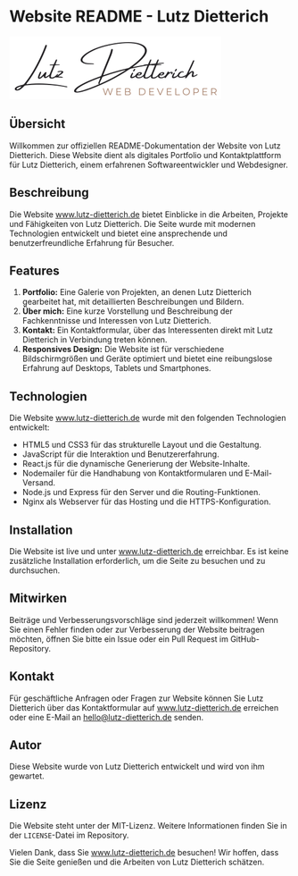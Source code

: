 # Website README - Lutz Dietterich

![Lutz Dietterich Logo](public/img/logo_large.png)

## Übersicht

Willkommen zur offiziellen README-Dokumentation der Website von Lutz Dietterich. Diese Website dient als digitales Portfolio und Kontaktplattform für Lutz Dietterich, einem erfahrenen Softwareentwickler und Webdesigner.

## Beschreibung

Die Website www.lutz-dietterich.de bietet Einblicke in die Arbeiten, Projekte und Fähigkeiten von Lutz Dietterich. Die Seite wurde mit modernen Technologien entwickelt und bietet eine ansprechende und benutzerfreundliche Erfahrung für Besucher.

## Features

1. **Portfolio:** Eine Galerie von Projekten, an denen Lutz Dietterich gearbeitet hat, mit detaillierten Beschreibungen und Bildern.
2. **Über mich:** Eine kurze Vorstellung und Beschreibung der Fachkenntnisse und Interessen von Lutz Dietterich.
3. **Kontakt:** Ein Kontaktformular, über das Interessenten direkt mit Lutz Dietterich in Verbindung treten können.
4. **Responsives Design:** Die Website ist für verschiedene Bildschirmgrößen und Geräte optimiert und bietet eine reibungslose Erfahrung auf Desktops, Tablets und Smartphones.

## Technologien

Die Website www.lutz-dietterich.de wurde mit den folgenden Technologien entwickelt:

- HTML5 und CSS3 für das strukturelle Layout und die Gestaltung.
- JavaScript für die Interaktion und Benutzererfahrung.
- React.js für die dynamische Generierung der Website-Inhalte.
- Nodemailer für die Handhabung von Kontaktformularen und E-Mail-Versand.
- Node.js und Express für den Server und die Routing-Funktionen.
- Nginx als Webserver für das Hosting und die HTTPS-Konfiguration.

## Installation

Die Website ist live und unter www.lutz-dietterich.de erreichbar. Es ist keine zusätzliche Installation erforderlich, um die Seite zu besuchen und zu durchsuchen.

## Mitwirken

Beiträge und Verbesserungsvorschläge sind jederzeit willkommen! Wenn Sie einen Fehler finden oder zur Verbesserung der Website beitragen möchten, öffnen Sie bitte ein Issue oder ein Pull Request im GitHub-Repository.

## Kontakt

Für geschäftliche Anfragen oder Fragen zur Website können Sie Lutz Dietterich über das Kontaktformular auf www.lutz-dietterich.de erreichen oder eine E-Mail an hello@lutz-dietterich.de senden.

## Autor

Diese Website wurde von Lutz Dietterich entwickelt und wird von ihm gewartet.

## Lizenz

Die Website steht unter der MIT-Lizenz. Weitere Informationen finden Sie in der `LICENSE`-Datei im Repository.

Vielen Dank, dass Sie www.lutz-dietterich.de besuchen! Wir hoffen, dass Sie die Seite genießen und die Arbeiten von Lutz Dietterich schätzen.
